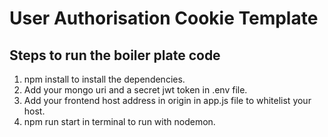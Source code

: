 # User Authorisation Cookie Template

## Steps to run the boiler plate code
  1. npm install to install the dependencies.
  2. Add your mongo uri and a secret jwt token in .env file.
  3. Add your frontend host address in origin in app.js file to whitelist your host.
  4. npm run start in terminal to run with nodemon.
